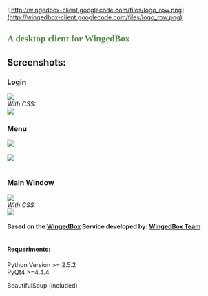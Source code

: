 ![http://wingedbox-client.googlecode.com/files/logo_row.png](http://wingedbox-client.googlecode.com/files/logo_row.png)
<br><font color='#578B4A' face='Verdana'>
<h2>A desktop client for WingedBox</h2>
</font>

<h2>Screenshots:</h2>
<h3>Login</h3>
<img src='http://wingedbox-client.googlecode.com/files/login.png' />
<br>
<i>With CSS:</i>
<br>
<img src='http://wingedbox-client.googlecode.com/files/Pantallazo.png' />
<br>
<h3>Menu</h3>
<img src='http://wingedbox-client.googlecode.com/files/menu01.png' />
<br>
<br>
<img src='http://wingedbox-client.googlecode.com/files/menu02.png' />
<br>
<br>
<h3>Main Window</h3>
<img src='http://wingedbox-client.googlecode.com/files/principal.png' />
<br>
<i>With CSS:</i>
<br>
<img src='http://wingedbox-client.googlecode.com/files/Pantallazo-1.png' />

<br>
<br>
<b>Based on the <a href='http://wingedbox.com'>WingedBox</a> Service developed by: <a href='http://wingedbox.com/team'>WingedBox Team</a></b>

<br>
<br>
<h4>Requeriments:</h4>
Python Version >= 2.5.2 <br>
PyQt4 >=4.4.4<br>

BeautifulSoup (included)